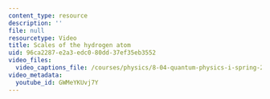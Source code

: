 ```yaml
---
content_type: resource
description: ''
file: null
resourcetype: Video
title: Scales of the hydrogen atom
uid: 96ca2287-e2a3-edc0-80dd-37ef35eb3552
video_files:
  video_captions_file: /courses/physics/8-04-quantum-physics-i-spring-2016/video-lectures/part-3/scales-of-the-hydrogen-atom/GWMeYKUvj7Y.vtt
video_metadata:
  youtube_id: GWMeYKUvj7Y
---
```

